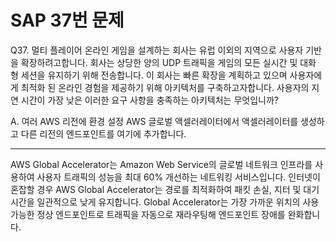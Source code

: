 # SAP 37번 문제

Q37. 멀티 플레이어 온라인 게임을 설계하는 회사는 유럽 이외의 지역으로 사용자 기반을 확장하려고합니다. 회사는 상당한 양의 UDP 트래픽을 게임의 모든 실시간 및 대화 형 세션을 유지하기 위해 전송합니다. 이 회사는 빠른 확장을 계획하고 있으며 사용자에게 최적화 된 온라인 경험을 제공하기 위해 아키텍처를 구축하고자합니다.
사용자의 지연 시간이 가장 낮은 이러한 요구 사항을 충족하는 아키텍처는 무엇입니까?

A. 여러 AWS 리전에 환경 설정 AWS 글로벌 액셀러레이터에서 액셀러레이터를 생성하고 다른 리전의 엔드포인트를 여기에 추가합니다.

---

AWS Global Accelerator는 Amazon Web Service의 글로벌 네트워크 인프라를 사용하여 사용자 트래픽의 성능을 최대 60% 개선하는 네트워킹 서비스입니다. 인터넷이 혼잡할 경우 AWS Global Accelerator는 경로를 최적화하여 패킷 손실, 지터 및 대기 시간을 일관적으로 낮게 유지합니다. Global Accelerator는 가장 가까운 위치의 사용 가능한 정상 엔드포인트로 트래픽을 자동으로 재라우팅해 엔드포인트 장애를 완화합니다.

